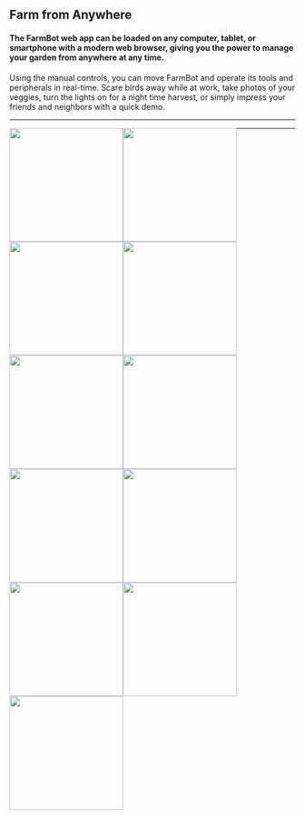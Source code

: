## Farm from Anywhere

#### The FarmBot web app can be loaded on any computer, tablet, or smartphone with a modern web browser, giving you the power to manage your garden from anywhere at any time.

Using the manual controls, you can move FarmBot and operate its tools and peripherals in real-time. Scare birds away while at work, take photos of your veggies, turn the lights on for a night time harvest, or simply impress your friends and neighbors with a quick demo.

------------------------------------------------------------------------------------------------------------------------------

<div>
  <img style="float:left;" width="200" src="https://github.com/utmdev/farm_bot/blob/master/splash.png"/>
  <img style="float:left;" width="200" src="https://github.com/utmdev/farm_bot/blob/master/login.png"/>
  <img style="float:left;" width="200" src="https://github.com/utmdev/farm_bot/blob/master/main_menu.png"/>
  <img style="float:left;" width="200" src="https://github.com/utmdev/farm_bot/blob/master/no_plants.png"/>
  <img style="float:left;" width="200" src="https://github.com/utmdev/farm_bot/blob/master/add_plant.png"/>
  <img style="float:left;" width="200" src="https://github.com/utmdev/farm_bot/blob/master/update_parameters.png"/>
  <img style="float:left;" width="200" src="https://github.com/utmdev/farm_bot/blob/master/status.png"/>
  <img style="float:left;" width="200" src="https://github.com/utmdev/farm_bot/blob/master/no_parameters.png"/>
  <img style="float:left;" width="200" src="https://github.com/utmdev/farm_bot/blob/master/events.png"/>
  <img style="float:left;" width="200" src="https://github.com/utmdev/farm_bot/blob/master/video.png"/>
  <img style="float:left;" width="200" src="https://github.com/utmdev/farm_bot/blob/master/status.png"/>
</div>

------------------------------------------------------------------------------------------------------------------------------
